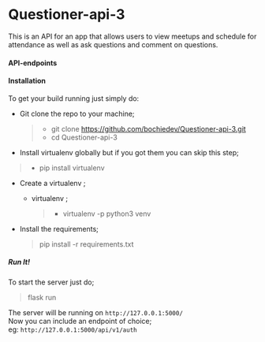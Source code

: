 # Questioner-api-3

This is an API for an app that allows users to view meetups and schedule for attendance as well as ask questions and comment on questions.

#### API-endpoints



#### Installation

To get your build running just simply do:

* Git clone the repo to your machine;
  >  * git clone https://github.com/bochiedev/Questioner-api-3.git
  >  * cd Questioner-api-3

* Install virtualenv globally but if you got them you can skip this step;
> * pip install virtualenv

* Create a virtualenv ;
    * virtualenv ;
        > * virtualenv -p python3 venv             


* Install the requirements;
   > pip install -r requirements.txt

##### Run It!

To start the server just do;
> flask run

The server will be running on    `http://127.0.0.1:5000/`   
Now you can include an endpoint of choice;   
eg:   `http://127.0.0.1:5000/api/v1/auth`
